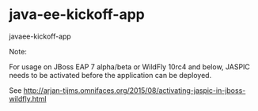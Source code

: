 java-ee-kickoff-app
===================

javaee-kickoff-app

Note:

For usage on JBoss EAP 7 alpha/beta or WildFly 10rc4 and below, JASPIC needs to be activated before the application can be deployed.

See http://arjan-tijms.omnifaces.org/2015/08/activating-jaspic-in-jboss-wildfly.html
